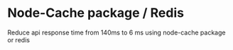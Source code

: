 # Node-Cache package / Redis
Reduce api response time from 140ms to 6 ms using node-cache package or redis